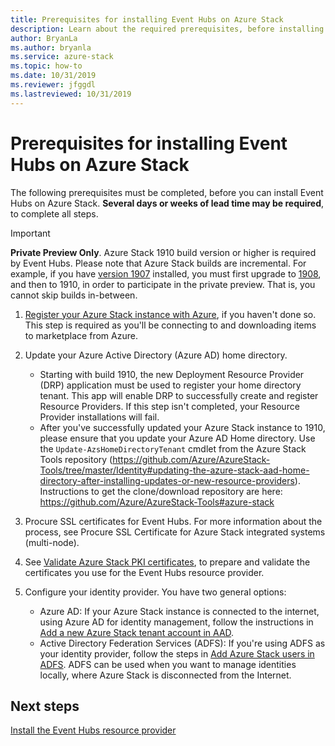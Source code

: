 ```yaml
---
title: Prerequisites for installing Event Hubs on Azure Stack
description: Learn about the required prerequisites, before installing the Event Hubs resource provider on Azure Stack. 
author: BryanLa
ms.author: bryanla
ms.service: azure-stack
ms.topic: how-to
ms.date: 10/31/2019
ms.reviewer: jfggdl
ms.lastreviewed: 10/31/2019
---
```


# Prerequisites for installing Event Hubs on Azure Stack

The following prerequisites must be completed, before you can install Event Hubs on Azure Stack. **Several days or weeks of lead time may be required**, to complete all steps.

> [!IMPORTANT]
> **Private Preview Only**. Azure Stack 1910 build version or higher is required by Event Hubs. Please note that Azure Stack builds are incremental. For example, if you have [version 1907](release-notes?view=azs-1907#1907-build-reference) installed, you must first upgrade to [1908](release-notes?view=azs-1908#1908-build-reference), and then to 1910, in order to participate in the private preview. That is, you cannot skip builds in-between.


1. [Register your Azure Stack instance with Azure](azure-stack-registration.md), if you haven't done so. This step is required as you'll be connecting to and downloading items to marketplace from Azure.

1. Update your Azure Active Directory (Azure AD) home directory. 
    - Starting with build 1910, the new Deployment Resource Provider (DRP) application must be used to register your home directory tenant. This app will enable DRP to successfully create and register Resource Providers. If this step isn't completed, your Resource Provider installations will fail. 
    - After you've successfully updated your Azure Stack instance to 1910, please ensure that you update your Azure AD Home directory. Use the `Update-AzsHomeDirectoryTenant` cmdlet from the Azure Stack Tools repository (https://github.com/Azure/AzureStack-Tools/tree/master/Identity#updating-the-azure-stack-aad-home-directory-after-installing-updates-or-new-resource-providers). Instructions to get the clone/download repository are here: https://github.com/Azure/AzureStack-Tools#azure-stack 

1. Procure SSL certificates for Event Hubs. For more information about the process, see Procure SSL Certificate for Azure Stack integrated systems (multi-node). 

1. See [Validate Azure Stack PKI certificates](/azure-stack/operator/azure-stack-validate-pki-certs.mdperform-platform-as-a-service-certificate-validation), to prepare and validate the certificates you use for the Event Hubs resource provider. 

1. Configure your identity provider. You have two general options:

   - Azure AD: If your Azure Stack instance is connected to the internet, using Azure AD for identity management, follow the instructions in [Add a new Azure Stack tenant account in AAD](azure-stack-add-new-user-aad.md). 
   - Active Directory Federation Services (ADFS): If you're using ADFS as your identity provider, follow the steps in [Add Azure Stack users in ADFS](azure-stack-add-users-adfs.md). ADFS can be used when you want to manage identities locally, where Azure Stack is disconnected from the Internet.

## Next steps

[Install the Event Hubs resource provider](event-hubs-rp-install.md)